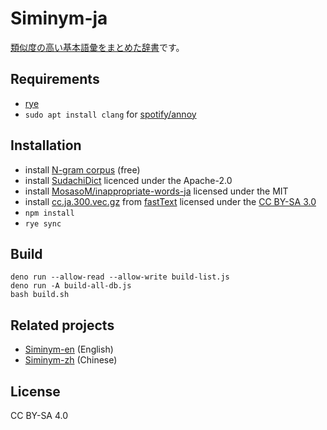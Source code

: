 # Siminym-ja

[類似度の高い基本語彙をまとめた辞書](https://marmooo.github.io/siminym-ja/)です。

## Requirements

- [rye](https://github.com/mitsuhiko/rye)
- `sudo apt install clang` for [spotify/annoy](https://github.com/spotify/annoy)

## Installation

- install [N-gram corpus](http://www.s-yata.jp/corpus/nwc2010/ngrams/) (free)
- install [SudachiDict](https://github.com/WorksApplications/SudachiDict)
  licenced under the Apache-2.0
- install
  [MosasoM/inappropriate-words-ja](https://github.com/MosasoM/inappropriate-words-ja)
  licensed under the MIT
- install
  [cc.ja.300.vec.gz](https://dl.fbaipublicfiles.com/fasttext/vectors-crawl/cc.ja.300.vec.gz)
  from [fastText](https://fasttext.cc/docs/en/crawl-vectors.html) licensed under
  the [CC BY-SA 3.0](https://creativecommons.org/licenses/by-sa/3.0/)
- `npm install`
- `rye sync`

## Build

```
deno run --allow-read --allow-write build-list.js
deno run -A build-all-db.js
bash build.sh
```

## Related projects

- [Siminym-en](https://github.com/marmooo/siminym-en) (English)
- [Siminym-zh](https://github.com/marmooo/siminym-zh) (Chinese)

## License

CC BY-SA 4.0
